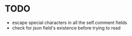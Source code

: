 # TODO
* escape special characters in all the self.comment fields
* check for json field's existence before trying to read